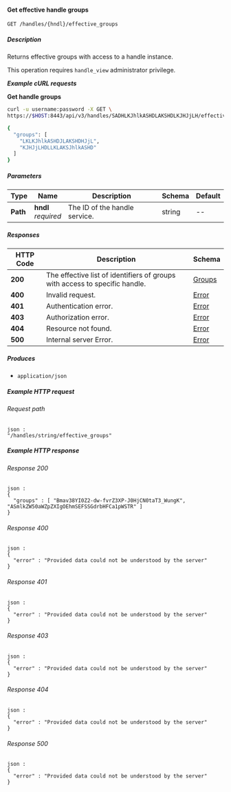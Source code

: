 
<a name="list_effective_handle_groups"></a>
#### Get effective handle groups
```
GET /handles/{hndl}/effective_groups
```


##### Description
Returns effective groups with access to a handle instance.

This operation requires `handle_view` administrator privilege.

***Example cURL requests***

**Get handle groups**
```bash
curl -u username:password -X GET \
https://$HOST:8443/api/v3/handles/SADHLKJhlkASHDLAKSHDLKJHJjLH/effective_groups

{
  "groups": [
    "LKLKJhlkASHDJLAKSHDHJjL",
    "KJHJjLHDLLKLAKSJhlkASHD"
  ]
}
```


##### Parameters

|Type|Name|Description|Schema|Default|
|---|---|---|---|---|
|**Path**|**hndl**  <br>*required*|The ID of the handle service.|string|--|


##### Responses

|HTTP Code|Description|Schema|
|---|---|---|
|**200**|The effective list of identifiers of groups with access to specific handle.|[Groups](../definitions/Groups.md#groups)|
|**400**|Invalid request.|[Error](../definitions/Error.md#error)|
|**401**|Authentication error.|[Error](../definitions/Error.md#error)|
|**403**|Authorization error.|[Error](../definitions/Error.md#error)|
|**404**|Resource not found.|[Error](../definitions/Error.md#error)|
|**500**|Internal server Error.|[Error](../definitions/Error.md#error)|


##### Produces

* `application/json`


##### Example HTTP request

###### Request path
```
json :
"/handles/string/effective_groups"
```


##### Example HTTP response

###### Response 200
```
json :
{
  "groups" : [ "Bmav38YI0Z2-dw-fvrZ3XP-J0HjCN0taT3_WungK", "ASmlkZW50aWZpZXIgOEhmSEFSSGdrbHFCa1pWSTR" ]
}
```


###### Response 400
```
json :
{
  "error" : "Provided data could not be understood by the server"
}
```


###### Response 401
```
json :
{
  "error" : "Provided data could not be understood by the server"
}
```


###### Response 403
```
json :
{
  "error" : "Provided data could not be understood by the server"
}
```


###### Response 404
```
json :
{
  "error" : "Provided data could not be understood by the server"
}
```


###### Response 500
```
json :
{
  "error" : "Provided data could not be understood by the server"
}
```



